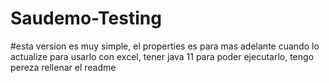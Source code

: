 # Saudemo-Testing
#esta version es muy simple, el properties es para mas adelante cuando lo actualize para usarlo con excel, tener java 11 para poder ejecutarlo, tengo pereza rellenar el readme
